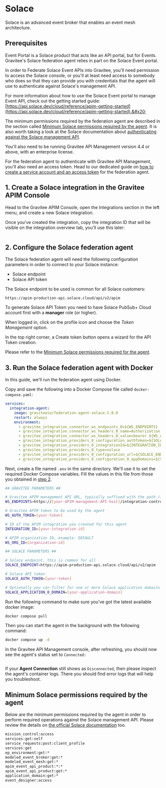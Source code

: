 # Solace

Solace is an advanced event broker that enables an event mesh architecture.

## Prerequisites

Event Portal is a Solace product that acts like an API portal, but for Events. Gravitee's Solace federation agent relies in part on the Solace Event portal.

In order to Federate Solace Event APIs into Gravitee, you'll need permission to access the Solace console, or you'll at least need access to somebody who does so that they can provide you with credentials that the agent will use to authenticate against Solace's management API.

For more information about how to use the Solace Event portal to manage Event API, check out the getting started guide: [https://api.solace.dev/cloud/reference/apim-getting-started](https://api.solace.dev/cloud/reference/apim-getting-started).&#x20;

The minimum permissions required by the federation agent are described in the section called [Minimum Solace permissions required by the agent](solace.md#minimum-solace-permissions-required-by-the-agent). It is also worth taking a look at the Solace documentation about [authenticating against the Solace management API](https://api.solace.dev/cloud/reference/apim-getting-started#api-authentication).

You'll also need to be running Gravitee API Management version 4.4 or above, with an enterprise license.&#x20;

For the federation agent to authenticate with Gravitee API Management, you'll also need an access token. Head to our dedicated guide on [how to create a service account and an access token](../create-a-service-account-for-the-federation-agent.md) for the federation agent.

## 1. Create a Solace integration in the Gravitee APIM Console

Head to the Gravitee APIM Console, open the Integrations section in the left menu, and create a new Solace integration.&#x20;

Once you've created the integration, copy the integration ID that will be visible on the integration overview tab, you'll use this later:

<figure><img src="../../../.gitbook/assets/image.png" alt=""><figcaption></figcaption></figure>

## 2. Configure the Solace federation agent

The Solace federation agent will need the following configuration parameters in order to connect to your Solace instance:

* Solace endpoint
* Solace API token

The Solace endpoint to be used is common for all Solace customers:&#x20;

```properties
https://apim-production-api.solace.cloud/api/v2/apim
```

To generate Solace API Token you need to have Solace PubSub+ Cloud account first with a **manager** role (or higher).

When logged in, click on the profile icon and choose the _Token Management_ option.

In the top right corner, a Create token button opens a wizard for the API Token creation.

Please refer to the [Minimum Solace permissions required for the agent](solace.md#minimum-solace-permissions-required-by-the-agent).

## 3. Run the Solace federation agent with Docker

In this guide, we'll run the federation agent using Docker.

Copy and save the following into a Docker Compose file called `docker-compose.yaml`:

```yaml
services:
  integration-agent:
    image: graviteeio/federation-agent-solace:1.0.0
    restart: always
    environment:
      - gravitee_integration_connector_ws_endpoints_0=${WS_ENDPOINTS}
      - gravitee_integration_connector_ws_headers_0_name=Authorization
      - gravitee_integration_connector_ws_headers_0_value=bearer ${WS_AUTH_TOKEN}
      - gravitee_integration_providers_0_configuration_authToken=${SOLACE_AUTH_TOKEN}
      - gravitee_integration_providers_0_integrationId=${INTEGRATION_ID}
      - gravitee_integration_providers_0_type=solace
      - gravitee_integration_providers_0_configuration_url=${SOLACE_ENDPOINT:-https://apim-production-api.solace.cloud/api/v2/apim}
      - gravitee_integration_providers_0_configuration_0_appDomains=${SOLACE_APPLICATION_0_DOMAIN:-}
```

Next, create a file named `.env` in the same directory. We'll use it to set the required Docker Compose variables. Fill the values in this file from those you obtained in [step 2](solace.md#id-2.-configure-the-azure-federation-agent).

```bash
## GRAVITEE PARAMETERS ##

# Gravitee APIM management API URL, typically suffixed with the path /integration-controller
WS_ENDPOINTS=https://[your-APIM-management-API-host]/integration-controller

# Gravitee APIM token to be used by the agent
WS_AUTH_TOKEN=[your-token]

# ID of the APIM integration you created for this agent
INTEGRATION_ID=[your-integration-id]

# APIM organization ID, example: DEFAULT
WS_ORG_ID=[organization-id]

## SOLACE PARAMETERS ##

# Solace endpoint, this is common for all
SOLACE_ENDPOINT=https://apim-production-api.solace.cloud/api/v2/apim

# Solace API token
SOLACE_AUTH_TOKEN=[your-token]

# Optionally you can filter for one or more Solace application domains
SOLACE_APPLICATION_0_DOMAIN=[your-application-domain]
```

Run the following command to make sure you've got the latest available docker image:

```bash
docker compose pull
```

Then you can start the agent in the background with the following command:

```bash
docker compose up -d
```

In the Gravitee API Management console, after refreshing, you should now see the agent's status set to `Connected:`

<figure><img src="../../../.gitbook/assets/Screenshot 2024-10-10 at 00.27.32.png" alt=""><figcaption></figcaption></figure>

If your **Agent Connection** still shows as `Disconnected`, then please inspect the agent's container logs. There you should find error logs that will help you troubleshoot.

## Minimum Solace permissions required by the agent

Below are the minimum permissions required by the agent in order to perform required operations against the Solace management API. Please review the details on [the official Solace documentation](https://api.solace.dev/cloud/reference/apim-getting-started#api-authentication) too.

```bash
mission_control:access
services:get:self
service_requests:post:client_profile
services:get
ep_environment:get:*
modeled_event_broker:get:*
modeled_event_mesh:get:*
apim_event_api_product:*:*
apim_event_api_product:get:*
application_domain:get:*
event_designer:access
```





